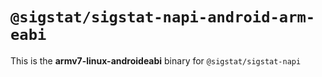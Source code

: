 # `@sigstat/sigstat-napi-android-arm-eabi`

This is the **armv7-linux-androideabi** binary for `@sigstat/sigstat-napi`
